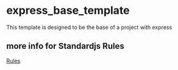 # express_base_template
This template is designed to be the base of a project with express



## more info for Standardjs Rules

[Rules](https://standardjs.com/rules.html/?target=_blank)
